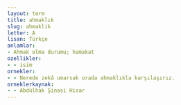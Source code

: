 ```yaml
---
layout: term
title: ahmaklık
slug: ahmaklik
letter: A
lisan: Türkçe
anlamlar:
- Ahmak olma durumu; hamakat
ozellikler:
- - isim
ornekler:
- - Nerede zekâ umarsak orada ahmaklıkla karşılaşırız.
orneklerkaynak:
- - Abdülhak Şinasi Hisar
---
```

